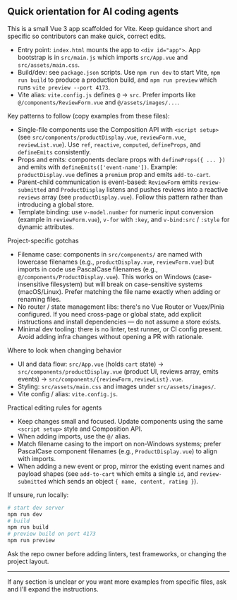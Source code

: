 ## Quick orientation for AI coding agents

This is a small Vue 3 app scaffolded for Vite. Keep guidance short and specific so contributors can make quick, correct edits.

- Entry point: `index.html` mounts the app to `<div id="app">`. App bootstrap is in `src/main.js` which imports `src/App.vue` and `src/assets/main.css`.
- Build/dev: see `package.json` scripts. Use `npm run dev` to start Vite, `npm run build` to produce a production build, and `npm run preview` which runs `vite preview --port 4173`.
- Vite alias: `vite.config.js` defines `@` -> `src`. Prefer imports like `@/components/ReviewForm.vue` and `@/assets/images/...`.

Key patterns to follow (copy examples from these files):

- Single-file components use the Composition API with `<script setup>` (see `src/components/productDisplay.vue`, `reviewForm.vue`, `reviewList.vue`). Use `ref`, `reactive`, `computed`, `defineProps`, and `defineEmits` consistently.
- Props and emits: components declare props with `defineProps({ ... })` and emits with `defineEmits(['event-name'])`. Example: `productDisplay.vue` defines a `premium` prop and emits `add-to-cart`.
- Parent-child communication is event-based: `ReviewForm` emits `review-submitted` and `ProductDisplay` listens and pushes reviews into a reactive `reviews` array (see `productDisplay.vue`). Follow this pattern rather than introducing a global store.
- Template binding: use `v-model.number` for numeric input conversion (example in `reviewForm.vue`), `v-for` with `:key`, and `v-bind:src` / `:style` for dynamic attributes.

Project-specific gotchas

- Filename case: components in `src/components/` are named with lowercase filenames (e.g., `productDisplay.vue`, `reviewForm.vue`) but imports in code use PascalCase filenames (e.g., `@/components/ProductDisplay.vue`). This works on Windows (case-insensitive filesystem) but will break on case-sensitive systems (macOS/Linux). Prefer matching the file name exactly when adding or renaming files.
- No router / state management libs: there's no Vue Router or Vuex/Pinia configured. If you need cross-page or global state, add explicit instructions and install dependencies — do not assume a store exists.
- Minimal dev tooling: there is no linter, test runner, or CI config present. Avoid adding infra changes without opening a PR with rationale.

Where to look when changing behavior

- UI and data flow: `src/App.vue` (holds `cart` state) -> `src/components/productDisplay.vue` (product UI, reviews array, emits events) -> `src/components/{reviewForm,reviewList}.vue`.
- Styling: `src/assets/main.css` and images under `src/assets/images/`.
- Vite config / alias: `vite.config.js`.

Practical editing rules for agents

- Keep changes small and focused. Update components using the same `<script setup>` style and Composition API.
- When adding imports, use the `@/` alias.
- Match filename casing to the import on non-Windows systems; prefer PascalCase component filenames (e.g., `ProductDisplay.vue`) to align with imports.
- When adding a new event or prop, mirror the existing event names and payload shapes (see `add-to-cart` which emits a single `id`, and `review-submitted` which sends an object `{ name, content, rating }`).

If unsure, run locally:

```bash
# start dev server
npm run dev
# build
npm run build
# preview build on port 4173
npm run preview
```

Ask the repo owner before adding linters, test frameworks, or changing the project layout.

---
If any section is unclear or you want more examples from specific files, ask and I'll expand the instructions.
